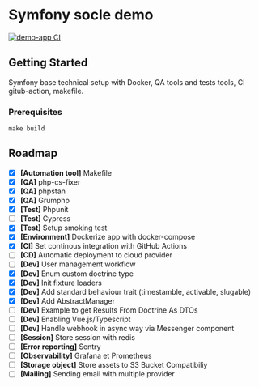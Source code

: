 # Symfony socle demo

[![demo-app CI](https://github.com/sfinx13/symfony-demo-sample/actions/workflows/main.yml/badge.svg?branch=main)](https://github.com/sfinx13/symfony-demo-sample/actions/workflows/main.yml)

## Getting Started
Symfony base technical setup with Docker, QA tools and tests tools, CI gitub-action, makefile.

### Prerequisites

```
make build
```

## Roadmap
- [x] **[Automation tool]** Makefile 
- [x] **[QA]** php-cs-fixer
- [x] **[QA]** phpstan
- [x] **[QA]** Grumphp
- [x] **[Test]** Phpunit
- [ ] **[Test]** Cypress
- [x] **[Test]** Setup smoking test
- [x] **[Environment]** Dockerize app with docker-compose
- [x] **[CI]** Set continous integration with GitHub Actions
- [ ] **[CD]** Automatic deployment to cloud provider
- [ ] **[Dev]** User management workflow
- [x] **[Dev]** Enum custom doctrine type
- [x] **[Dev]** Init fixture loaders
- [x] **[Dev]** Add standard behaviour trait (timestamble, activable, slugable)
- [x] **[Dev]** Add AbstractManager
- [ ] **[Dev]** Example to get Results From Doctrine As DTOs
- [ ] **[Dev]** Enabling Vue.js/Typescript
- [ ] **[Dev]** Handle webhook in async way via Messenger component
- [ ] **[Session]** Store session with redis
- [ ] **[Error reporting]** Sentry 
- [ ] **[Observability]** Grafana et Prometheus
- [ ] **[Storage object]** Store assets to S3 Bucket Compatibiliy
- [ ] **[Mailing]** Sending email with multiple provider